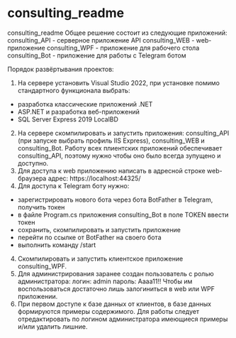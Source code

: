 # consulting_readme
consulting_readme
Общее решение состоит из следующие приложений:
consulting_API - серверное приложение API
consulting_WEB - web-приложение
consulting_WPF - приложение для рабочего стола
consulting_Bot - приложение для работы с Telegram ботом

Порядок развёртывания проектов:
1. На сервере установить Visual Studio 2022, при установке помимо стандартного функционала выбрать:
- разработка классические приложений .NET
- ASP.NET и разработка веб-приложений
- SQL Server Express 2019 LocalBD
2. На сервере скомпилировать и запустить приложения: consulting_API (при запуске выбрать профиль IIS Express), consulting_WEB и consulting_Bot. Работу всех плиентских приложений обеспечивает consulting_API, поэтому нужно чтобы оно было всегда зупущено и доступно.
3. Для доступа к web приложению написать в адресной строке web-браузера адрес: https://localhost:44325/
4. Для доступа к Telegram боту нужно:
- зарегистрировать нового бота через бота BotFather в Telegram, получить токен
- в файле Program.cs приложения consulting_Bot в поле TOKEN ввести токен
- сохранить, скомпилировать и запустить приложение
- перейти по ссылке от BotFather на своего бота
- выполнить команду /start
4. Скомпилировать и запустить клиентское приложение consulting_WPF.
5. Для администрирования заранее создан пользователь с ролью администратора:
логин: admin
пароль: Aaaa11!!
Чтобы им воспользоваться достаточно лишь залогиниться в web или WPF приложении.
6. При первом доступе к базе данных от клиентов, в базе данных формируются примеры содержимого. Для работы следует отредактировать по логином администратора имеющиеся примеры и/или удалить лишние.
